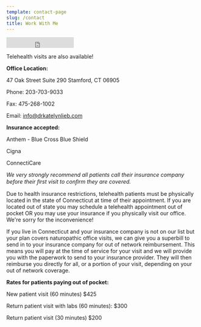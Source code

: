```yaml
---
template: contact-page
slug: /contact
title: Work With Me
---
```

<iframe frameborder='0' height='28' scrolling='no' src='https://drkatelynlieb.janeapp.com/embed/book_online' width='177'></iframe>



Telehealth visits are also available! 

**Office Location:**

47 Oak Street
Suite 290
Stamford, CT 06905

Phone: 203-703-9033

Fax: 475-268-1002

Email: info@drkatelynlieb.com

**Insurance accepted:** 

Anthem - Blue Cross Blue Shield

Cigna

ConnectiCare

*We very strongly recommend all patients call their insurance company before their ﬁrst visit to conﬁrm they are covered.*

Due to health insurance restrictions, telehealth patients must be physically located in the state of Connecticut at time of their appointment. If you are located out of state you may schedule a telehealth appointment out of pocket OR you may use your insurance if you physically visit our office. We're sorry for the inconvenience!

If you live in Connecticut and your insurance company is not on our list but your plan covers naturopathic office visits, we can give you a superbill to send in to your insurance company for out of network reimbursement. This means you will pay at the time of service for your visit and we will provide you with the paperwork to send to your insurance provider. They will then reimburse you directly for all, or a portion of your visit, depending on your out of network coverage. 

**Rates for patients paying out of pocket:**

N﻿ew patient visit (60 minutes) $425

Return patient visit with labs (60 minutes): $300 

R﻿eturn patient visit (30 minutes) $200